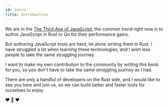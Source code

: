 ```yaml
---
id: intro
title: Introduction
---
```


We are in the [The Third Age of JavaScript](https://www.swyx.io/js-third-age/),
the common trend right now is to author JavaScript in Rust or Go for their performance gains.

But authoring JavaScript tools are hard, let alone writing them in Rust.
I have struggled a lot when learning these technologies,
and I wish less people to take the same struggling journey.

I want to make my own contribution to the community by writing this book for you,
so you don't have to take the same struggling journey as I had.

There are only a handful of developers on the Rust side, and I would like to see you here and join us,
so we can build better and faster tools for ourselves to enjoy.

❤️ 🦀 ❤️
